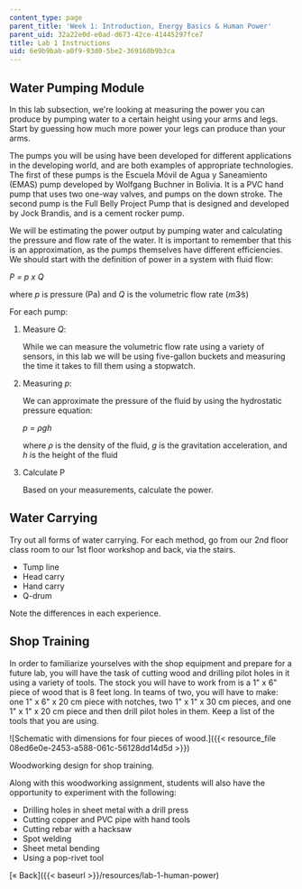```yaml
---
content_type: page
parent_title: 'Week 1: Introduction, Energy Basics & Human Power'
parent_uid: 32a22e0d-e0ad-d673-42ce-41445297fce7
title: Lab 1 Instructions
uid: 6e9b9bab-a0f9-93d0-5be2-369160b9b3ca
---
```


Water Pumping Module
--------------------

In this lab subsection, we're looking at measuring the power you can produce by pumping water to a certain height using your arms and legs. Start by guessing how much more power your legs can produce than your arms.

The pumps you will be using have been developed for different applications in the developing world, and are both examples of appropriate technologies. The first of these pumps is the Escuela Móvil de Agua y Saneamiento (EMAS) pump developed by Wolfgang Buchner in Bolivia. It is a PVC hand pump that uses two one-way valves, and pumps on the down stroke. The second pump is the Full Belly Project Pump that is designed and developed by Jock Brandis, and is a cement rocker pump.

We will be estimating the power output by pumping water and calculating the pressure and flow rate of the water. It is important to remember that this is an approximation, as the pumps themselves have different efficiencies. We should start with the definition of power in a system with fluid flow:

_P = p x Q_

where _p_ is pressure (Pa) and _Q_ is the volumetric flow rate (_m3⁄s_)

For each pump:

1.  Measure _Q_:
    
    While we can measure the volumetric flow rate using a variety of sensors, in this lab we will be using five-gallon buckets and measuring the time it takes to fill them using a stopwatch.
    
2.  Measuring _p_:
    
    We can approximate the pressure of the fluid by using the hydrostatic pressure equation:
    
    _p = ρgh_
    
    where _ρ_ is the density of the fluid, _g_ is the gravitation acceleration, and _h_ is the height of the fluid
    
3.  Calculate P
    
    Based on your measurements, calculate the power.
    

Water Carrying
--------------

Try out all forms of water carrying. For each method, go from our 2nd floor class room to our 1st floor workshop and back, via the stairs.

*   Tump line
*   Head carry
*   Hand carry
*   Q-drum

Note the differences in each experience.

Shop Training
-------------

In order to familiarize yourselves with the shop equipment and prepare for a future lab, you will have the task of cutting wood and drilling pilot holes in it using a variety of tools. The stock you will have to work from is a 1" x 6" piece of wood that is 8 feet long. In teams of two, you will have to make: one 1" x 6" x 20 cm piece with notches, two 1" x 1" x 30 cm pieces, and one 1" x 1" x 20 cm piece and then drill pilot holes in them. Keep a list of the tools that you are using.

![Schematic with dimensions for four pieces of wood.]({{< resource_file 08ed6e0e-2453-a588-061c-56128dd14d5d >}})

Woodworking design for shop training.

Along with this woodworking assignment, students will also have the opportunity to experiment with the following:

*   Drilling holes in sheet metal with a drill press
*   Cutting copper and PVC pipe with hand tools
*   Cutting rebar with a hacksaw
*   Spot welding
*   Sheet metal bending
*   Using a pop-rivet tool

[« Back]({{< baseurl >}}/resources/lab-1-human-power)